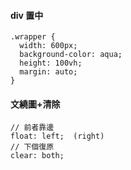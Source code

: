#### div 置中
```
.wrapper {
  width: 600px;
  background-color: aqua;
  height: 100vh;
  margin: auto;
}
```
 
#### 文繞圖+清除
```
// 前者靠邊
float: left;  (right)
// 下個復原
clear: both;
```
